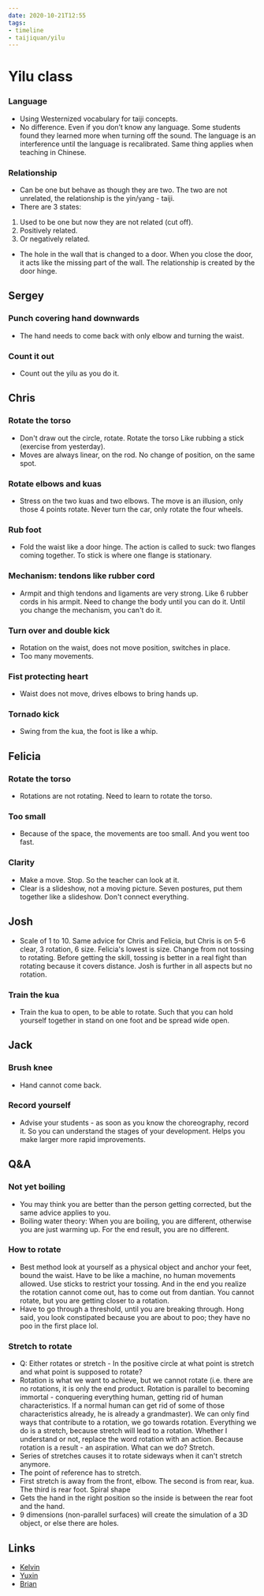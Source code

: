 ```yaml
---
date: 2020-10-21T12:55
tags:
- timeline
- taijiquan/yilu
---
```


# Yilu class

### Language
* Using Westernized vocabulary for taiji concepts.
* No difference.  Even if you don’t know any language.  Some students found they learned more when turning off the sound.  The language is an interference until the language is recalibrated.  Same thing applies when teaching in Chinese.

### Relationship
* Can be one but behave as though they are two.  The two are not unrelated, the relationship is the yin/yang - taiji.
* There are 3 states:
1. Used to be one but now they are not related (cut off).
2. Positively related.
3. Or negatively related.
* The hole in the wall that is changed to a door.  When you close the door, it acts like the missing part of the wall.  The relationship is created by the door hinge.

## Sergey
### Punch covering hand downwards
* The hand needs to come back with only elbow and turning the waist.
### Count it out
* Count out the yilu as you do it.

## Chris
### Rotate the torso
* Don't draw out the circle, rotate.  Rotate the torso Like rubbing a stick (exercise from yesterday).
* Moves are always linear, on the rod.  No change of position, on the same spot.
### Rotate elbows and kuas
* Stress on the two kuas and two elbows.  The move is an illusion, only those 4 points rotate.  Never turn the car, only rotate the four wheels.
### Rub foot
* Fold the waist like a door hinge.  The action is called to suck: two flanges coming together.  To stick is where one flange is stationary.
### Mechanism: tendons like rubber cord
* Armpit and thigh tendons and ligaments are very strong.  Like 6 rubber cords in his armpit.  Need to change the body until you can do it.  Until you change the mechanism, you can't do it.
### Turn over and double kick
* Rotation on the waist, does not move position, switches in place.
* Too many movements.
### Fist protecting heart
* Waist does not move, drives elbows to bring hands up.
### Tornado kick
* Swing from the kua, the foot is like a whip.

## Felicia
### Rotate the torso
* Rotations are not rotating.  Need to learn to rotate the torso.
### Too small
* Because of the space, the movements are too small.  And you went too fast.
### Clarity
* Make a move.  Stop.  So the teacher can look at it.
* Clear is a slideshow, not a moving picture.  Seven postures, put them together like a slideshow.  Don't connect everything.

## Josh
* Scale of 1 to 10.  Same advice for Chris and Felicia, but Chris is on 5-6 clear, 3 rotation, 6 size.  Felicia's lowest is size.  Change from not tossing to rotating.  Before getting the skill, tossing is better in a real fight than rotating because it covers distance.  Josh is further in all aspects but no rotation.
### Train the kua
* Train the kua to open, to be able to rotate.  Such that you can hold yourself together in stand on one foot and be spread wide open.

## Jack
### Brush knee
* Hand cannot come back.
### Record yourself
* Advise your students - as soon as you know the choreography, record it.  So you can understand the stages of your development.  Helps you make larger more rapid improvements.

## Q&A
### Not yet boiling
* You may think you are better than the person getting corrected, but the same advice applies to you.
* Boiling water theory:  When you are boiling, you are different, otherwise you are just warming up.  For the end result, you are no different.
### How to rotate
* Best method look at yourself as a physical object and anchor your feet, bound the waist.  Have to be like a machine, no human movements allowed.  Use sticks to restrict your tossing.  And in the end you realize the rotation cannot come out, has to come out from dantian.  You cannot rotate, but you are getting closer to a rotation.
* Have to go through a threshold, until you are breaking through.  Hong said, you look constipated because you are about to poo; they have no poo in the first place lol.
### Stretch to rotate
* Q: Either rotates or stretch - In the positive circle at what point is stretch and what point is supposed to rotate?
* Rotation is what we want to achieve, but we cannot rotate (i.e. there are no rotations, it is only the end product.  Rotation is parallel to becoming immortal - conquering everything human, getting rid of human characteristics. If a normal human can get rid of some of those characteristics already, he is already a grandmaster).  We can only find ways that contribute to a rotation, we go towards rotation.  Everything we do is a stretch, because stretch will lead to a rotation.  Whether I understand or not, replace the word rotation with an action.  Because rotation is a result - an aspiration.  What can we do?  Stretch.
* Series of stretches causes it to rotate sideways when it can't stretch anymore.
* The point of reference has to stretch.
* First stretch is away from the front, elbow.  The second is from rear, kua.  The third is rear foot.  Spiral shape
* Gets the hand in the right position so the inside is between the rear foot and the hand.
* 9 dimensions (non-parallel surfaces) will create the simulation of a 3D object, or else there are holes.

## Links
* [Kelvin](http://practicalmethod.com/2020/10/master-chen-zhonghuas-online-lesson-on-oct-21-2020-kelvin-ho/)
* [Yuxin](http://practicalmethod.com/2020/10/yilu-correction-master-chens-online-class-21st-oct-yuxin-liu/)
* [Brian](http://practicalmethod.com/2020/10/yilu-class-notes-master-chen-zhonghua-online-zoom-lesson-wed-21-oct-2020-brian-chung/)
